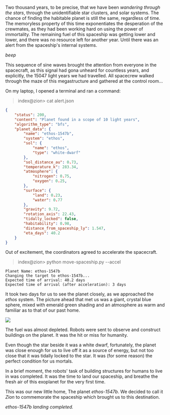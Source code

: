 Two thousand years, to be precise, that we have been *wandering through the stars*, through the unidentifiable star clusters, and solar systems. The chance of finding the habitable planet is still the same, regardless of time. The memoryless property of this time exponentiates the desperation of the crewmates, as they had been working hard on using the power of immortality. The remaining fuel of this spaceship was getting lower and lower, and there was no resource left for another year. Until there was an alert from the spaceship's internal systems.

*beep*

This sequence of sine waves brought the attention from everyone in the spacecraft, as this signal had gona unheard for countless years, and explicitly, the 15047 light years we had travelled. All spacecrew walked through the maze of this megastructure and gathered at the control room...

On my laptop, I opened a terminal and ran a command:

> index@zion\> cat alert.json

```json
{
    "status": 200,
    "content": "Planet found in a scope of 10 light years",
    "algorithm_type": "bfs",
    "planet_data": {
        "name": "ethos-1547b",
        "system": "ethos",
        "sol": {
            "name": "ethos",
            "type": "white-dwarf"
        },
        "sol_distance_au": 0.73,
        "temperature_k": 283.34,
        "atmosphere": {
            "nitrogen": 0.75,
            "oxygen": 0.25,
        },
        "surface": {
            "land": 0.23,
            "water": 0.77
        },
        "gravity": 9.72,
        "rotation_axis": 22.43,
        "tidally_locked": false,
        "habitability": 0.98,
        "distance_from_spaceship_ly": 1.547,
        "eta_days": 40.2
    }
}
```

Out of excitement, the coordinators agreed to accelerate the spacecraft.

> index@zion\> python move-spaceship.py --accel

```
Planet Name: ethos-1547b
Changing the target to ethos-1547b...
Expected time of arrival: 40.2 days
Expected time of arrival (after acceleration): 3 days
```

It took two days for us to see the planet closely, as we approached the *ethos* system. The picture ahead that met us was a giant, crystal blue sphere, mixed with emerald green shading and an atmosphere as warm and familiar as to that of our past home.

![](https://cdn.discordapp.com/attachments/512920101423415306/1057987315479351406/image.png)

The fuel was almost depleted. Robots were sent to observe and construct buildings on the planet. It was the hit or miss for humanity.

Even though the star beside it was a white dwarf, fortunately, the planet was close enough for us to live off it as a source of energy, but not too close that it was tidally locked to the star. It was (for some reason) the perfect condition for us mortals.

In a brief moment, the robots' task of building structures for humans to live in was completed. It was the time to land our spaceship, and breathe the fresh air of this exoplanet for the very first time.

This was our new little home, The planet *ethos-1547b*. We decided to call it *Zion* to commemorate the spaceship which brought us to this destination.

*ethos-1547b landing completed.*